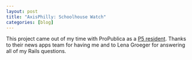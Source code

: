 ```yaml
---
layout: post
title: "AxisPhilly: Schoolhouse Watch"
categories: [blog]
---
```


This project came out of my time with ProPublica as a <a href="http://www.propublica.org/nerds/item/casey-thomas-p5-resident">P5 resident</a>. Thanks to their news apps team for having me and to Lena Groeger for answering all of my Rails questions.